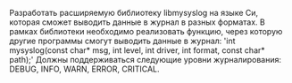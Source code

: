 Разработать расширяемую библиотеку libmysyslog на языке Си, которая сможет выводить данные в журнал в разных форматах. В рамках библиотеки необходимо реализовать функцию, через которую другие программы смогут выводить данные в журнал: 
'int mysyslog(const char* msg, int level, int driver, int format, const char* path);' 
Должны поддерживаться следующие уровни журналирования: DEBUG, INFO, WARN, ERROR, CRITICAL.
